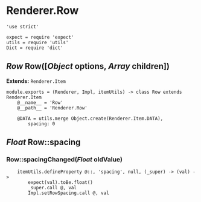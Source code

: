 Renderer.Row
============

	'use strict'

	expect = require 'expect'
	utils = require 'utils'
	Dict = require 'dict'

*Row* Row([*Object* options, *Array* children])
-----------------------------------------------

**Extends:** `Renderer.Item`

	module.exports = (Renderer, Impl, itemUtils) -> class Row extends Renderer.Item
		@__name__ = 'Row'
		@__path__ = 'Renderer.Row'

		@DATA = utils.merge Object.create(Renderer.Item.DATA),
			spacing: 0

*Float* Row::spacing
--------------------

### Row::spacingChanged(*Float* oldValue)

		itemUtils.defineProperty @::, 'spacing', null, (_super) -> (val) ->
			expect(val).toBe.float()
			_super.call @, val
			Impl.setRowSpacing.call @, val
